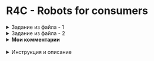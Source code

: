 # R4C - Robots for consumers

<details>
  <summary>Задание из файла - 1</summary>
  R4C - Robots for consumers
  Небольшая предыстория.
Давным-давно, в далёкой-далёкой галактике, была компания производящая различных 
роботов. 

Каждый робот(**Robot**) имел определенную модель выраженную двух-символьной 
последовательностью(например R2). Одновременно с этим, модель имела различные 
версии(например D2). Напоминает популярный телефон различных моделей(11,12,13...) и его версии
(X,XS,Pro...). Вне компании роботов чаще всего называли по серийному номеру, объединяя модель и версию(например R2-D2).

Также у компании были покупатели(**Customer**) которые периодически заказывали того или иного робота. 

Когда роботов не было в наличии - заказы покупателей(**Order**) попадали в список ожидания.

Что делает данный код?
Это заготовка для сервиса, который ведет учет произведенных роботов,а также 
выполняет некие операции связанные с этим процессом.

Сервис нацелен на удовлетворение потребностей трёх категорий пользователей:
- Технические специалисты компании. Они будут присылать информацию
- Менеджмент компании. Они будут запрашивать информацию
- Клиенты. Им будут отправляться информация

 Как с этим работать?
- Создать для этого проекта репозиторий на GitHub
- Открыть данный проект в редакторе/среде разработки которую вы используете
- Ознакомиться с задачами в файле tasks.md
- Написать понятный и поддерживаемый код для каждой задачи 
- Сделать по 1 отдельному PR с решением для каждой задачи
- Прислать ссылку на своё решение
</details>

<details>
  <summary>Задание из файла - 2</summary>
Task 1. От технического специалиста компании.
Создать API-endpoint, принимающий и обрабатывающий информацию в формате JSON. 
В результате web-запроса на этот endpoint, в базе данных появляется запись 
отражающая информацию о произведенном на заводе роботе. 

_**Примечание от старшего технического специалиста**_: 
Дополнительно предусмотреть валидацию входных данных, на соответствие существующим в системе моделям.
Пример входных данных:
{"model":"R2","version":"D2","created":"2022-12-31 23:59:59"}<br />
{"model":"13","version":"XS","created":"2023-01-01 00:00:00"}<br />
{"model":"X5","version":"LT","created":"2023-01-01 00:00:01"}<br />

Task 2. От директора компании
**User Story**: Я как директор хочу иметь возможность скачать по прямой ссылке Excel-файл со сводкой по суммарным показателям производства роботов за последнюю неделю. 
_**Примечание от менеджера**_. Файл должен включать в себя несколько страниц, на каждой из которых представлена информация об одной модели, но с детализацией по версии. 
Схематично для случая с моделью "R2":<br />
|Модель|Версия|Количество за неделю|<br />
|  R2  |  D2  |       32           |<br />
|  R2  |  A1  |       41           |<br />
|  R2  |  С8  |       99           |<br />
Task 3. От клиента компании.
**Job story**: Если я оставляю заказ на робота, и его нет в наличии, я готов подождать до момента появления робота. После чего, пожалуйста пришлите мне письмо.
_**Примечание от менеджера**_: Письмо должно быть следующего формата
Добрый день!
Недавно вы интересовались нашим роботом модели X, версии Y. 
Этот робот теперь в наличии. Если вам подходит этот вариант - пожалуйста, свяжитесь с нами
где Х и Y это соответственно модель и версия робота.

_**Примечание от старшего технического специалиста**_: 
Постарайтесь не переопределять встроенные методы модели. 
Также стремитесь не смешивать контексты обработки данных и бизнес-логику. 
Рекомендуется использовать механизм сигналов предусмотренный в фреймворке.
</details>

<details>
  <summary><b>Мои комментарии</b></summary>
- валидация данных на входе реализована с помощью инструмента django forms.<br />  
- несмотря на рекомендацию - не менять модели, был сделан малюююсенький апгрейд  - к order был добавлен атрибут informed, для исключения двойного информирования клиента. <br />   
- там, где запрос на создание - требуется метод POST, где запрос данных - GET <br />
- задание не сверхсложное, но сразу было непонятно, куда расставлять вьюхи, поэтому руководствовался правилом - вью поближе к модели <br />
- пулреквесты выполнены по папкам (как будто по таскам))<br />
- вместо send_mail выполнена заглушка из принтов <br />
- было отмечено не применять DRF<br />
- для ознакомления, самое удобное развернуть докер-контейнер (скрипты прилагаются)
</details>

  <br />

  <details>
  <summary>Инструкция и описание</summary>
# В результате проделанной работы, реализован сервис бэка компании, производящей роботов.<br />
Менеджер имеет возможность получать статистику о робатах произведенных за прошлую неделю.<br />
Клиенты могут оставлять заказы, в случае отсутствия в наличии робота, в сервисе будет установлена автоматическая напоминалка, <br /> и в случае производства востребованного робота, клиенту будет отправлен email с приглашением в офис.

# Команды работы с сервисом:
- Создание новой записи о роботе:
```cmd
  curl "http://127.0.0.1:8000/api/v1/robots/new" --header "Content-Type: application/json" --data "{\"model\":\"O2\",\"version\":\"K2\",\"created\":\"2023-10-03 23:59:59\"}"
```
- Создание записи о новом клиенте:
```cmd
curl "http://127.0.0.1:8000/api/v1/customers/add" --header "Content-Type: application/json" --data-raw "{\"email\":\"IlonMask7@tesla.com\"}"}
```

- Создание записи о новом заказе:
```cmd
curl "http://127.0.0.1:8000/api/v1/orders/add" --header "Content-Type: application/json" --data-raw "{\"customer\":\"5\", \"robot_serial\": \"O2-K2\"}
```

- Получение отчета о готовых роботах за неделю по прямой ссылке:
```cmd
http://127.0.0.1:8000/api/v1/robots/report
```

# Также, можно импортировать файл robots.postman_collection.json в программу postman, и использовать готовые запросы
# Кроме того, для удобства, после клонирования репозитория, можно выполнить команду docker-compose up, и запустить готовый сервис
# А еще, в папке bats! есть батники с набором команд, для быстрого старта работы с сервисом

</details>





